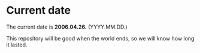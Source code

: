 # Current date

The current date is **2006.04.26.** (YYYY.MM.DD.)

This repository will be good when the world ends, so we will know how long it lasted.
